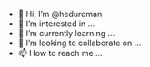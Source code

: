 - 👋 Hi, I’m @heduroman
- 👀 I’m interested in ...
- 🌱 I’m currently learning ...
- 💞️ I’m looking to collaborate on ...
- 📫 How to reach me ...

<!---
heduroman/heduroman is a ✨ special ✨ repository because its `README.md` (this file) appears on your GitHub profile.
You can click the Preview link to take a look at your changes.
--->
